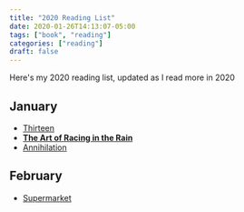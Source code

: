 ```yaml
---
title: "2020 Reading List"
date: 2020-01-26T14:13:07-05:00
tags: ["book", "reading"]
categories: ["reading"]
draft: false
---
```


Here's my 2020 reading list, updated as I read more in 2020

## January
* [Thirteen](https://amzn.com/1409170675)
* **[The Art of Racing in the Rain](https://amzn.com/006236491X)**
* [Annihilation](https://amzn.com/0374104093)

## February
* [Supermarket](https://amzn.com/1982127139)